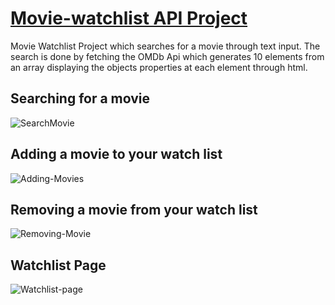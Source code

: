 # [Movie-watchlist API Project](https://astounding-mooncake-2e15d5.netlify.app/)

Movie Watchlist Project which searches for a movie through text input. The search is done by fetching the OMDb Api which generates 10 elements from an array displaying the objects properties at each element through html.

## Searching for a movie
![SearchMovie](https://user-images.githubusercontent.com/69280547/172031898-1697d27f-205f-4b53-adbe-9b0b2d05d256.gif)

## Adding a movie to your watch list
![Adding-Movies](https://user-images.githubusercontent.com/69280547/172032499-31cd12cb-6f26-4cae-87ec-24776c338aaa.gif)

## Removing a movie from your watch list
![Removing-Movie](https://user-images.githubusercontent.com/69280547/172032504-0e19d305-341a-4c06-ba88-53ffdc6f4552.gif)

## Watchlist Page 
![Watchlist-page](https://user-images.githubusercontent.com/69280547/172032511-dc1d0b84-bc0f-40f6-ac22-9aa28f1a6e82.gif)
